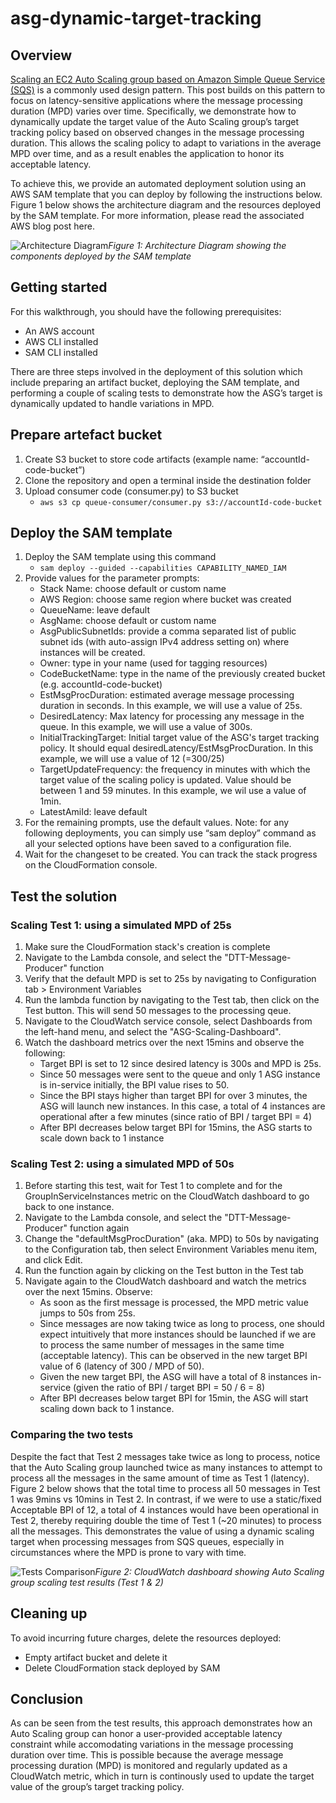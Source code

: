 # asg-dynamic-target-tracking


## Overview
[Scaling an EC2 Auto Scaling group based on Amazon Simple Queue Service (SQS)](https://docs.aws.amazon.com/autoscaling/ec2/userguide/as-using-sqs-queue.html) is a commonly used design pattern. This post builds on this pattern to focus on latency-sensitive applications where the message processing duration (MPD) varies over time. Specifically, we demonstrate how to dynamically update the target value of the Auto Scaling group’s target tracking policy based on observed changes in the message processing duration. This allows the scaling policy to adapt to variations in the average MPD over time, and as a result enables the application to honor its acceptable latency.

To achieve this, we provide an automated deployment solution using an AWS SAM template that you can deploy by following the instructions below. Figure 1 below shows the architecture diagram and the resources deployed by the SAM template. For more information, please read the associated AWS blog post here.  

![Architecture Diagram](/images/architecture.png)*Figure 1: Architecture Diagram showing the components deployed by the SAM template*


## Getting started

For this walkthrough, you should have the following prerequisites: 
- An AWS account
- AWS CLI installed 
- SAM CLI installed 

There are three steps involved in the deployment of this solution which include preparing an artifact bucket, deploying the SAM template, and performing a couple of scaling tests to demonstrate how the ASG’s target is dynamically updated to handle variations in MPD. 


## Prepare artefact bucket
1.	Create S3 bucket to store code artifacts (example name: “accountId-code-bucket”) 
2.	Clone the repository and open a terminal inside the destination folder
3.	Upload consumer code (consumer.py) to S3 bucket
    - `aws s3 cp queue-consumer/consumer.py s3://accountId-code-bucket`

## Deploy the SAM template
1.	Deploy the SAM template using this command
    - `sam deploy --guided --capabilities CAPABILITY_NAMED_IAM`
2.	Provide values for the parameter prompts: 
    - Stack Name: choose default or custom name
    - AWS Region: choose same region where bucket was created
    - QueueName: leave default
    - AsgName: choose default or custom name
    - AsgPublicSubnetIds: provide a comma separated list of public subnet ids (with auto-assign IPv4 address setting on) where instances will be created. 
    - Owner: type in your name (used for tagging resources)
    - CodeBucketName: type in the name of the previously created bucket (e.g. accountId-code-bucket)
    - EstMsgProcDuration: estimated average message processing duration in seconds. In this example, we will use a value of 25s. 
    - DesiredLatency: Max latency for processing any message in the queue. In this example, we will use a value of 300s. 
    - InitialTrackingTarget: Initial target value of the ASG's target tracking policy. It should equal desiredLatency/EstMsgProcDuration. In this example, we will use a value of 12 (=300/25)
    - TargetUpdateFrequency: the frequency in minutes with which the target value of the scaling policy is updated. Value should be between 1 and 59 minutes. In this example, we wil use a value of 1min. 
    - LatestAmiId: leave default
3.	For the remaining prompts, use the default values. Note: for any following deployments, you can simply use “sam deploy” command as all your selected options have been saved to a configuration file. 
4.	Wait for the changeset to be created. You can track the stack progress on the CloudFormation console. 



## Test the solution
### Scaling Test 1: using a simulated MPD of 25s 
1.	Make sure the CloudFormation stack's creation is complete
2.	Navigate to the Lambda console, and select the "DTT-Message-Producer" function
3.	Verify that the default MPD is set to 25s by navigating to Configuration tab > Environment Variables 
4.	Run the lambda function by navigating to the Test tab, then click on the Test button. This will send 50 messages to the processing qeue.
5.	Navigate to the CloudWatch service console, select Dashboards from the left-hand menu, and select the "ASG-Scaling-Dashboard".
6.	Watch the dashboard metrics over the next 15mins and observe the following: 
    - Target BPI is set to 12 since desired latency is 300s and MPD is 25s. 
    - Since 50 messages were sent to the queue and only 1 ASG instance is in-service initially, the BPI value rises to 50.
    - Since the BPI stays higher than target BPI for over 3 minutes, the ASG will launch new instances. In this case, a total of 4 instances are operational after a few minutes (since ratio of BPI / target BPI = 4)
    - After BPI decreases below target BPI for 15mins, the ASG starts to scale down back to 1 instance
### Scaling Test 2: using a simulated MPD of 50s 
1.	Before starting this test, wait for Test 1 to complete and for the GroupInServiceInstances metric on the CloudWatch dashboard to go back to one instance. 
2.	Navigate to the Lambda console, and select the "DTT-Message-Producer" function again
3.	Change the "defaultMsgProcDuration" (aka. MPD) to 50s by navigating to the Configuration tab, then select Environment Variables menu item, and click Edit. 
4.	Run the function again by clicking on the Test button in the Test tab 
5.	Navigate again to the CloudWatch dashboard and watch the metrics over the next 15mins. Observe: 
    - As soon as the first message is processed, the MPD metric value jumps to 50s from 25s.
    - Since messages are now taking twice as long to process, one should expect intuitively that more instances should be launched if we are to process the same number of messages in the same time (acceptable latency). This can be observed in the new target BPI value of 6 (latency of 300 / MPD of 50). 
    - Given the new target BPI, the ASG will have a total of 8 instances in-service (given the ratio of BPI / target BPI = 50 / 6 = 8) 
    - After BPI decreases below target BPI for 15min, the ASG will start scaling down back to 1 instance. 


### Comparing the two tests
Despite the fact that Test 2 messages take twice as long to process, notice that the Auto Scaling group launched twice as many instances to attempt to process all the messages in the same amount of time as Test 1 (latency). Figure 2 below shows that the total time to process all 50 messages in Test 1 was 9mins vs 10mins in Test 2. In contrast, if we were to use a static/fixed Acceptable BPI of 12, a total of 4 instances would have been operational in Test 2, thereby requiring double the time of Test 1 (~20 minutes) to process all the messages. This demonstrates the value of using a dynamic scaling target when processing messages from SQS queues, especially in circumstances where the MPD is prone to vary with time.

![Tests Comparison](/images/TestComparison.png)*Figure 2: CloudWatch dashboard showing Auto Scaling group scaling test results (Test 1 & 2)*


## Cleaning up
To avoid incurring future charges, delete the resources deployed:
- Empty artifact bucket and delete it
- Delete CloudFormation stack deployed by SAM


## Conclusion
As can be seen from the test results, this approach demonstrates how an Auto Scaling group can honor a user-provided acceptable latency constraint while accomodating
variations in the message processing duration over time. This is possible because the average message processing duration (MPD) is monitored and regularly updated as a
CloudWatch metric, which in turn is continously used to update the target value of the group’s target tracking policy. 

